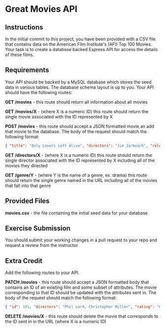 # Great Movies API

## Instructions
In the initial commit to this project, you have been provided with a CSV file that contains data on the American Film Institute's (AFI) Top 100 Movies. Your task is to create a database backed Express API for access the details of these films.

## Requirements
Your API should be backed by a MySQL database which stores the seed data in various tables. The database schema layout is up to you. Your API should have the following routes:

**GET /movies** - this route should return all information about all movies

**GET /movies/X** - (where X is a numeric ID) this route should return the single movie associated with the ID represented by X

**POST /movies** - this route should accept a JSON formatted movie an add that movie to the database. The body of the request should match the following format:

```json
{ "title": "Only Lovers Left Alive", "directors": "Jim Jarmusch", "releaseDate": "2013-12-25", "rating": "R", "runTime": 123, "genres": "Drama, Musical" }
```

**GET /directors/X** - (where X is a numeric ID) this route should return the single director associated with the ID represented by X including all of the movies they directed

**GET /genre/Y** - (where Y is the name of a genre, ex. drama) this route should return the single genre named in the URL including all of the movies that fall into that genre

## Provided Files

**movies.csv** - the file containing the initial seed data for your database

## Exercise Submission
You should submit your working changes in a pull request to your repo and request a review from the instructor.

## Extra Credit
Add the following routes to your API.

**PATCH /movies** - this route should accept a JSON formatted body that contains an ID of an existing film and some subset of attributes. The movie corresponding to that ID should be updated with the attributes sent in. The body of the request should match the following format:

```json
{ "id": 101, "directors": "Phil Lord, Christopher Miller", "rating": "PG" }
```

**DELETE /movies/X** - this route should delete the movie that corresponds to the ID sent in in the URL (where X is a numeric ID)

